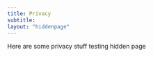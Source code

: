 ```yaml
---
title: Privacy
subtitle:
layout: "hiddenpage"
---
```


Here are some privacy stuff
 testing hidden page
 
